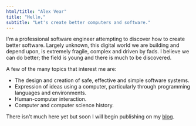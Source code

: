 ```yaml
---
html/title: "Alex Vear"
title: "Hello,"
subtitle: "Let's create better computers and software."
---
```


I'm a professional software engineer attempting to discover how to create
better software.  Largely unknown, this digital world we are building and
depend upon, is extremely fragile, complex and driven by fads.  I believe we
can do better; the field is young and there is much to be discovered.

A few of the many topics that interest me are:

- The design and creation of safe, effective and simple software systems.
- Expression of ideas using a computer, particularly through programming
  languages and environments.
- Human-computer interaction.
- Computer and computer science history.

There isn't much here yet but soon I will begin publishing on my [blog](blog/).

